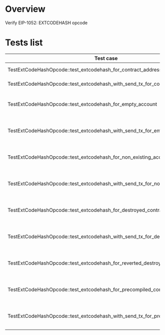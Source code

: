 # Overview

Verify EIP-1052: EXTCODEHASH opcode

# Tests list

| Test case                                                                     | Description                                     | XFailed |
|-------------------------------------------------------------------------------|-------------------------------------------------|---------|
| TestExtCodeHashOpcode::test_extcodehash_for_contract_address                  | Execute via eth_call                            |         |
| TestExtCodeHashOpcode::test_extcodehash_with_send_tx_for_contract_address     | Execute via transaction                         |         |
| TestExtCodeHashOpcode::test_extcodehash_for_empty_account                     | Execute for empty account and eth_call          |         |
| TestExtCodeHashOpcode::test_extcodehash_with_send_tx_for_empty_account        | Execute for empty account via transaction       |         |
| TestExtCodeHashOpcode::test_extcodehash_for_non_existing_account              | Execute for not existing account and eth_call   |         |
| TestExtCodeHashOpcode::test_extcodehash_with_send_tx_for_non_existing_account | Execute for not existing account in transaction |         |
| TestExtCodeHashOpcode::test_extcodehash_for_destroyed_contract                | Execute for destroyed contract with eth_call    |         |
| TestExtCodeHashOpcode::test_extcodehash_with_send_tx_for_destroyed_contract   | Execute for destroyed contract in transaction   |         |
| TestExtCodeHashOpcode::test_extcodehash_for_reverted_destroyed_contract       | Execute for revert contract in eth_call         |         |
| TestExtCodeHashOpcode::test_extcodehash_for_precompiled_contract              | Execute for precompiled contract in eth_call    |         |
| TestExtCodeHashOpcode::test_extcodehash_with_send_tx_for_precompiled_contract | Execute for precompiled contract in transaction |         |
